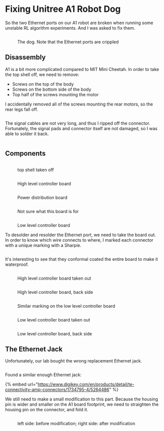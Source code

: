 # Fixing Unitree A1 Robot Dog

So the two Ethernet ports on our A1 robot are broken when running some unstable RL algorithm experiments. And I was asked to fix them.

<figure><img src="../.gitbook/assets/289cb20842797d1c96c2effc2c938bc.jpg" alt=""><figcaption><p>The dog. Note that the Ethernet ports are crippled</p></figcaption></figure>



## Disassembly

A1 is a bit more complicated compared to MIT Mini Cheetah. In order to take the top shell off, we need to remove:

* Screws on the top of the body
* Screws on the bottom side of the body
* Top half of the screws mounting the motor



I accidentally removed all of the screws mounting the rear motors, so the rear legs fall off.

<figure><img src="../.gitbook/assets/48be338cfcca5ba88e222bec45c9c63.jpg" alt=""><figcaption></figcaption></figure>

The signal cables are not very long, and thus I ripped off the connector. Fortunately, the signal pads and connector itself are not damaged, so I was able to solder it back.

<figure><img src="../.gitbook/assets/b2bd8b650df0b761f04fd0ad8d83d8a.jpg" alt=""><figcaption></figcaption></figure>



## Components

<figure><img src="../.gitbook/assets/4d50fbe93955f14d75c52febe18c368.jpg" alt=""><figcaption><p>top shell taken off</p></figcaption></figure>



<figure><img src="../.gitbook/assets/a8e2b8a597905e5a7dd7d2bbb484f77.jpg" alt=""><figcaption><p>High level controller board</p></figcaption></figure>



<figure><img src="../.gitbook/assets/38917608aa243449d6554e677f909e3.jpg" alt=""><figcaption><p>Power distribution board</p></figcaption></figure>



<figure><img src="../.gitbook/assets/aeecbd0dfec54bd89137f9449cceaf6.jpg" alt=""><figcaption><p>Not sure what this board is for</p></figcaption></figure>



<figure><img src="../.gitbook/assets/0b3c5bf3ed19c957c60a9ccd139357b.jpg" alt=""><figcaption><p>Low level controller board</p></figcaption></figure>



To desolder and resolder the Ethernet port, we need to take the board out. In order to know which wire connects to where, I marked each connector with a unique marking with a Sharpie.&#x20;

<figure><img src="../.gitbook/assets/005aa53b609b94c7183d03fdb90cb8b.jpg" alt=""><figcaption></figcaption></figure>

It's interesting to see that they conformal coated the entire board to make it waterproof.

<figure><img src="../.gitbook/assets/25819c5d6003275350c24d6a23f13db.jpg" alt=""><figcaption><p>High level controller board taken out</p></figcaption></figure>

<figure><img src="../.gitbook/assets/5eea29a3e0c8442efb0413ec9ae5905.jpg" alt=""><figcaption><p>High level controller board, back side</p></figcaption></figure>



<figure><img src="../.gitbook/assets/b858dfc706245b1e1f7bb985ff41003.jpg" alt=""><figcaption><p>Similar marking on the low level controller board</p></figcaption></figure>

<figure><img src="../.gitbook/assets/1d956998f3ce0ebb701e5660e33b940.jpg" alt=""><figcaption><p>Low level controller board taken out</p></figcaption></figure>

<figure><img src="../.gitbook/assets/e7f58dc2428a7b5213f59dbdde6fa9e.jpg" alt=""><figcaption><p>Low level controller board, back side</p></figcaption></figure>



## The Ethernet Jack

Unfortunately, our lab bought the wrong replacement Ethernet jack.

<figure><img src="../.gitbook/assets/2f3542e0b919805b07e97a389dff27a.jpg" alt=""><figcaption></figcaption></figure>

Found a similar enough Ethernet jack:

{% embed url="https://www.digikey.com/en/products/detail/te-connectivity-amp-connectors/1734795-4/5264486" %}



We still need to make a small modification to this part. Because the housing pin is wider and smaller on the A1 board footprint, we need to straighten the housing pin on the connector, and fold it.

<figure><img src="../.gitbook/assets/cf61de32ace847bcf66459bc14e6773.jpg" alt=""><figcaption><p>left side: before modification; right side: after modification</p></figcaption></figure>















